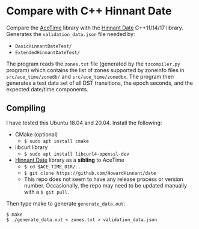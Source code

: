 # Compare with C++ Hinnant Date

Compare the [AceTime](https://github.com/bxparks/AceTime) library with the
[Hinnant Date](https://github.com/HowardHinnant/date) C++11/14/17 library.
Generates the `validation_data.json` file needed by:

* `BasicHinnantDateTest/`
* `ExtendedHinnantDateTest/`

The program reads the `zones.txt` file (generated by the `tzcompiler.py`
program) which contains the list of zones supported by zoneinfo files in
`src/ace_time/zonedb/` and `src/ace_time/zonedbx`. The program then generates a
test data set of all DST transitions, the epoch seconds, and the expected
date/time components.

## Compiling

I have tested this Ubuntu 18.04 and 20.04. Install the following:

* CMake (optional)
    * `$ sudo apt install cmake`
* libcurl library
    * `$ sudo apt install libcurl4-openssl-dev`
* [Hinnant Date](https://github.com/HowardHinnant/date) library as a
    **sibling** to AceTime
    * `$ cd $ACE_TIME_DIR/..`
    * `$ git clone https://github.com/HowardHinnant/date`
    * This repo does not seem to have any release process or version number.
      Occasionally, the repo may need to be updated manually with a `$ git
      pull`.

Then type make to generate `generate_data.out`:
```
$ make
$ ./generate_data.out < zones.txt > validation_data.json
```
